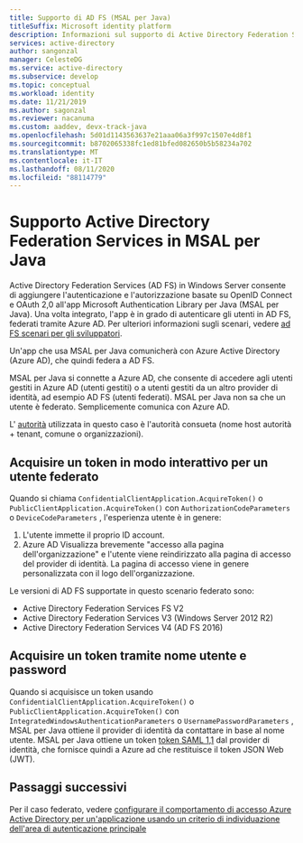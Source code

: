 ```yaml
---
title: Supporto di AD FS (MSAL per Java)
titleSuffix: Microsoft identity platform
description: Informazioni sul supporto di Active Directory Federation Services (AD FS) in Microsoft Authentication Library per Java (MSAL4j).
services: active-directory
author: sangonzal
manager: CelesteDG
ms.service: active-directory
ms.subservice: develop
ms.topic: conceptual
ms.workload: identity
ms.date: 11/21/2019
ms.author: sagonzal
ms.reviewer: nacanuma
ms.custom: aaddev, devx-track-java
ms.openlocfilehash: 5d01d1143563637e21aaa06a3f997c1507e4d8f1
ms.sourcegitcommit: b8702065338fc1ed81bfed082650b5b58234a702
ms.translationtype: MT
ms.contentlocale: it-IT
ms.lasthandoff: 08/11/2020
ms.locfileid: "88114779"
---
```

# <a name="active-directory-federation-services-support-in-msal-for-java"></a>Supporto Active Directory Federation Services in MSAL per Java

Active Directory Federation Services (AD FS) in Windows Server consente di aggiungere l'autenticazione e l'autorizzazione basate su OpenID Connect e OAuth 2,0 all'app Microsoft Authentication Library per Java (MSAL per Java). Una volta integrato, l'app è in grado di autenticare gli utenti in AD FS, federati tramite Azure AD. Per ulteriori informazioni sugli scenari, vedere [ad FS scenari per gli sviluppatori](/windows-server/identity/ad-fs/ad-fs-development).

Un'app che usa MSAL per Java comunicherà con Azure Active Directory (Azure AD), che quindi federa a AD FS.

MSAL per Java si connette a Azure AD, che consente di accedere agli utenti gestiti in Azure AD (utenti gestiti) o a utenti gestiti da un altro provider di identità, ad esempio AD FS (utenti federati). MSAL per Java non sa che un utente è federato. Semplicemente comunica con Azure AD.

L' [autorità](msal-client-application-configuration.md#authority) utilizzata in questo caso è l'autorità consueta (nome host autorità + tenant, comune o organizzazioni).

## <a name="acquire-a-token-interactively-for-a-federated-user"></a>Acquisire un token in modo interattivo per un utente federato

Quando si chiama `ConfidentialClientApplication.AcquireToken()` o `PublicClientApplication.AcquireToken()` con `AuthorizationCodeParameters` o `DeviceCodeParameters` , l'esperienza utente è in genere:

1. L'utente immette il proprio ID account.
2. Azure AD Visualizza brevemente "accesso alla pagina dell'organizzazione" e l'utente viene reindirizzato alla pagina di accesso del provider di identità. La pagina di accesso viene in genere personalizzata con il logo dell'organizzazione.

Le versioni di AD FS supportate in questo scenario federato sono:
- Active Directory Federation Services FS V2
- Active Directory Federation Services V3 (Windows Server 2012 R2)
- Active Directory Federation Services V4 (AD FS 2016)

## <a name="acquire-a-token-via-username-and-password"></a>Acquisire un token tramite nome utente e password

Quando si acquisisce un token usando `ConfidentialClientApplication.AcquireToken()` o `PublicClientApplication.AcquireToken()` con `IntegratedWindowsAuthenticationParameters` o `UsernamePasswordParameters` , MSAL per Java ottiene il provider di identità da contattare in base al nome utente. MSAL per Java ottiene un token [token SAML 1,1](reference-saml-tokens.md) dal provider di identità, che fornisce quindi a Azure ad che restituisce il token JSON Web (JWT).

## <a name="next-steps"></a>Passaggi successivi

Per il caso federato, vedere [configurare il comportamento di accesso Azure Active Directory per un'applicazione usando un criterio di individuazione dell'area di autenticazione principale](../manage-apps/configure-authentication-for-federated-users-portal.md)